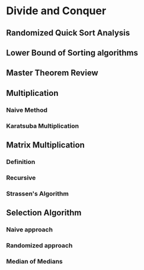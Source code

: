 # Divide and Conquer

## Randomized Quick Sort Analysis

## Lower Bound of Sorting algorithms

## Master Theorem Review

## Multiplication

### Naive Method

### Karatsuba Multiplication

## Matrix Multiplication

### Definition

### Recursive

### Strassen's Algorithm

## Selection Algorithm

### Naive approach

### Randomized approach

### Median of Medians



